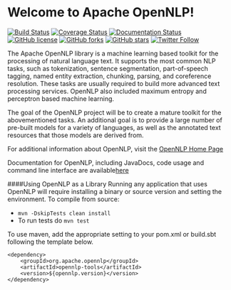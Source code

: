 <!--
Licensed to the Apache Software Foundation (ASF) under one or more
contributor license agreements.  See the NOTICE file distributed with
this work for additional information regarding copyright ownership.
The ASF licenses this file to You under the Apache License, Version 2.0
(the "License"); you may not use this file except in compliance with
the License.  You may obtain a copy of the License at

    http://www.apache.org/licenses/LICENSE-2.0

Unless required by applicable law or agreed to in writing, software
distributed under the License is distributed on an "AS IS" BASIS,
WITHOUT WARRANTIES OR CONDITIONS OF ANY KIND, either express or implied.
See the License for the specific language governing permissions and
limitations under the License.
-->

Welcome to Apache OpenNLP!
===========

[![Build Status](https://api.travis-ci.org/apache/opennlp.svg?branch=master)](https://travis-ci.org/apache/opennlp)
[![Coverage Status](https://coveralls.io/repos/github/apache/opennlp/badge.svg?branch=master)](https://coveralls.io/github/apache/opennlp?branch=master)
[![Documentation Status](https://img.shields.io/:docs-latest-green.svg)](http://opennlp.apache.org/documentation.html)
[![GitHub license](https://img.shields.io/badge/license-Apache%202-blue.svg)](https://raw.githubusercontent.com/apache/opennlp/master/LICENSE)
[![GitHub forks](https://img.shields.io/github/forks/apache/opennlp.svg)](https://github.com/apache/opennlp/network)
[![GitHub stars](https://img.shields.io/github/stars/apache/opennlp.svg)](https://github.com/apache/opennlp/stargazers)
[![Twitter Follow](https://img.shields.io/twitter/follow/ApacheOpennlp.svg?style=social)](https://twitter.com/ApacheOpenNLP)

The Apache OpenNLP library is a machine learning based toolkit for the processing of natural language text.
It supports the most common NLP tasks, such as tokenization, sentence segmentation,
part-of-speech tagging, named entity extraction, chunking, parsing, and coreference resolution.
These tasks are usually required to build more advanced text processing services.
OpenNLP also included maximum entropy and perceptron based machine learning.  
      
The goal of the OpenNLP project will be to create a mature toolkit for the abovementioned tasks.
An additional goal is to provide a large number of pre-built models for a variety of languages, as
well as the annotated text resources that those models are derived from.      

For additional information about OpenNLP, visit the [OpenNLP Home Page](http://opennlp.apache.org/)

Documentation for OpenNLP, including JavaDocs, code usage and command line interface are available[here](http://opennlp.apache.org/documentation.html)

####Using OpenNLP as a Library
Running any application that uses OpenNLP will require installing a binary or source version and setting the environment.
To compile from source:
* `mvn -DskipTests clean install`
* To run tests do `mvn test`

To use maven, add the appropriate setting to your pom.xml or build.sbt following the template below.

```
<dependency>
    <groupId>org.apache.opennlp</groupId>
    <artifactId>opennlp-tools</artifactId>
    <version>${opennlp.version}</version>
</dependency>
```
